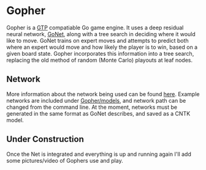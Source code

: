 # Gopher
Gopher is a [GTP](https://senseis.xmp.net/?GoTextProtocol) compatiable Go game engine. It uses a deep residual neural network, [GoNet](https://github.com/MaxCarlson/GoNet), along with a tree search in deciding where it would like to move. GoNet trains on expert moves and attempts to predict both where an expert would move and how likely the player is to win, based on a given board state. Gopher incorporates this information into a tree search, replacing the old method of random (Monte Carlo) playouts at leaf nodes. 

## Network
More information about the network being used can be found [here](https://github.com/MaxCarlson/GoNet). Example networks are included under [Gopher/models](https://github.com/MaxCarlson/Gopher/tree/master/Gopher/models), and network path can be changed from the command line. At the moment, networks must be generated in the same format as GoNet describes, and saved as a CNTK model. 

## Under Construction
Once the Net is integrated and everything is up and running again I'll add some pictures/video of Gophers use and play.
